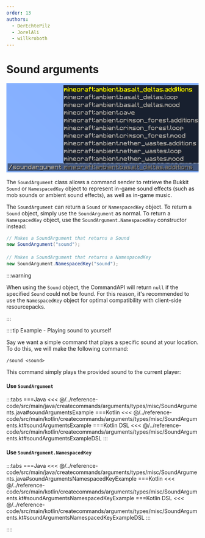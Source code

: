 ```yaml
---
order: 13
authors:
  - DerEchtePilz
  - JorelAli
  - willkroboth
---
```


# Sound arguments

![A sound argument command with a list of Minecraft sounds as suggestions](/images/arguments/sound.png)

The `SoundArgument` class allows a command sender to retrieve the Bukkit `Sound` or `NamespacedKey` object to represent in-game sound effects (such as mob sounds or ambient sound effects), as well as in-game music.

The `SoundArgument` can return a `Sound` or `NamespacedKey` object. To return a `Sound` object, simply use the `SoundArgument` as normal. To return a `NamespacedKey` object, use the `SoundArgument.NamespacedKey` constructor instead:

```java
// Makes a SoundArgument that returns a Sound
new SoundArgument("sound");

// Makes a SoundArgument that returns a NamespacedKey
new SoundArgument.NamespacedKey("sound");
```

:::warning

When using the `Sound` object, the CommandAPI will return `null` if the specified `Sound` could not be found. For this reason, it's recommended to use the `NamespacedKey` object for optimal compatibility with client-side resourcepacks.

:::

::::tip Example - Playing sound to yourself

Say we want a simple command that plays a specific sound at your location. To do this, we will make the following command:

```mccmd
/sound <sound>
```

This command simply plays the provided sound to the current player:

#### Use `SoundArgument`

:::tabs
===Java
<<< @/../reference-code/src/main/java/createcommands/arguments/types/misc/SoundArguments.java#soundArgumentsExample
===Kotlin
<<< @/../reference-code/src/main/kotlin/createcommands/arguments/types/misc/SoundArguments.kt#soundArgumentsExample
===Kotlin DSL
<<< @/../reference-code/src/main/kotlin/createcommands/arguments/types/misc/SoundArguments.kt#soundArgumentsExampleDSL
:::

#### Use `SoundArgument.NamespacedKey`

:::tabs
===Java
<<< @/../reference-code/src/main/java/createcommands/arguments/types/misc/SoundArguments.java#soundArgumentsNamespacedKeyExample
===Kotlin
<<< @/../reference-code/src/main/kotlin/createcommands/arguments/types/misc/SoundArguments.kt#soundArgumentsNamespacedKeyExample
===Kotlin DSL
<<< @/../reference-code/src/main/kotlin/createcommands/arguments/types/misc/SoundArguments.kt#soundArgumentsNamespacedKeyExampleDSL
:::

::::